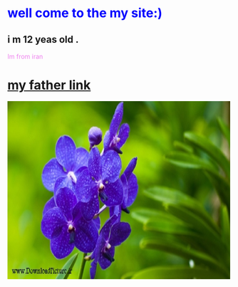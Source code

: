 <html  lang="fa">
<head>
 <meta charset="utf-8">
 <title>Page Title</title>
</head>
<body>

<h1 style="color:blue">well come to the my site:) </h1>
<h2>i m 12 yeas old .</h2>
<p style="color:violet">Im from iran</p>
<h1>
<a href="http://www.haghbinh.ir/">my father link</a>
</h1>
<img src="image/A2.jpg"alt="Girl with a red jacket" width="500" height="400" class="inline"/>
</body>
</html>
